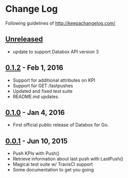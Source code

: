 # Change Log
Following guidelines of http://keepachangelog.com/

## [Unreleased]
- update to support Databox API version 3

## [0.1.2] - Feb 1, 2016
- Support for additional attributes on KPI
- Support for GET /lastpushes
- Updated and fixed test suite
- README.md updates.

## [0.1.0] - Jan 4, 2016
- First official public release of Databox for Go.

## [0.0.1] - Jun 10, 2015
- Push KPIs with Push()
- Retrieve information about last push with LastPush()
- Magical test suite w/ TravisCI support
- Some documentation to get you going

[Unreleased]: https://github.com/databox/databox-go/compare/0.1.2...master
[0.1.2]: https://github.com/databox/databox-go/compare/0.1.0...0.1.2
[0.1.0]: https://github.com/databox/databox-go/compare/0.0.1...0.1.0
[0.0.1]: https://github.com/databox/databox-go/tree/0.0.1
